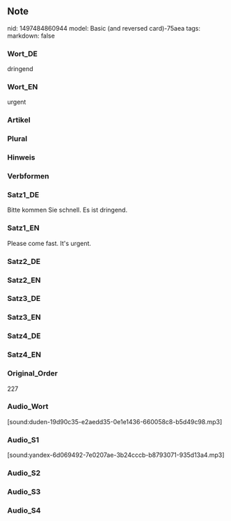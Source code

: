 ## Note
nid: 1497484860944
model: Basic (and reversed card)-75aea
tags: 
markdown: false

### Wort_DE
dringend

### Wort_EN
urgent

### Artikel


### Plural


### Hinweis


### Verbformen


### Satz1_DE
Bitte kommen Sie schnell. Es ist dringend.

### Satz1_EN
Please come fast. It's urgent.

### Satz2_DE


### Satz2_EN


### Satz3_DE


### Satz3_EN


### Satz4_DE


### Satz4_EN


### Original_Order
227

### Audio_Wort
[sound:duden-19d90c35-e2aedd35-0e1e1436-660058c8-b5d49c98.mp3]

### Audio_S1
[sound:yandex-6d069492-7e0207ae-3b24cccb-b8793071-935d13a4.mp3]

### Audio_S2


### Audio_S3


### Audio_S4

